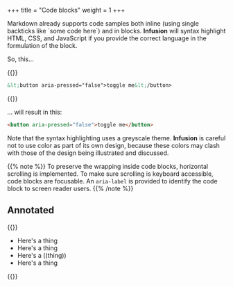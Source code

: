 +++
title = "Code blocks"
weight = 1
+++

Markdown already supports code samples both inline (using single backticks like \`some code here\`) and in blocks. **Infusion** will syntax highlight HTML, CSS, and JavaScript if you provide the correct language in the formulation of the block.

So, this&hellip;

{{<codeBlock>}}
```html
&lt;button aria-pressed="false">toggle me&lt;/button>
```
{{</codeBlock>}}

&hellip; will result in this:

```html
<button aria-pressed="false">toggle me</button>
```

Note that the syntax highlighting uses a greyscale theme. **Infusion** is careful not to use color as part of its own design, because these colors may clash with those of the design being illustrated and discussed.

{{% note %}}
To preserve the wrapping inside code blocks, horizontal scrolling is implemented. To make sure scrolling is keyboard accessible, code blocks are focusable. An `aria-label` is provided to identify the code block to screen reader users.
{{% /note %}}

## Annotated

{{<html>}}
<ul>
  <li>Here's a thing</li>
  <li ((role="separator"))>Here's a thing</li>
  <li>Here's a ((thing))</li>
  <li>Here's a thing <span ((aria-hidden="true"))></span></li>
</ul>
{{</html>}}
